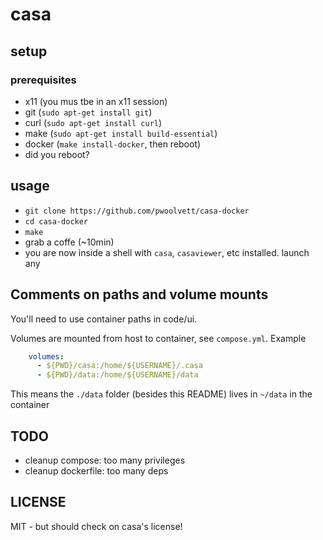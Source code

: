 # casa

## setup

### prerequisites
* x11 (you mus tbe in an x11 session)
* git (`sudo apt-get install git`)
* curl (`sudo apt-get install curl`)
* make (`sudo apt-get install build-essential`)
* docker (`make install-docker`, then reboot)
* did you reboot?

## usage
* `git clone https://github.com/pwoolvett/casa-docker`
* `cd casa-docker`
* `make`
* grab a coffe (~10min)
* you are now inside a shell with `casa`, `casaviewer`, etc installed. launch any

## Comments on paths and volume mounts

You'll need to use container paths in code/ui.

Volumes are mounted from host to container, see `compose.yml`. Example

```yaml
    volumes:
      - ${PWD}/casa:/home/${USERNAME}/.casa
      - ${PWD}/data:/home/${USERNAME}/data
```

This means the `./data` folder (besides this README) lives in `~/data` in the container

## TODO
* cleanup compose: too many privileges
* cleanup dockerfile: too many deps

## LICENSE

MIT - but should check on casa's license!
